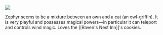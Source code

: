 ![](https://i.imgur.com/3rxsEO1.png)

Zephyr seems to be a mixture between an own and a cat (an owl-griffin).
It is very playful and possesses magical powers—in particular it can teleport and controls wind magic.
Loves the [[Raven's Nest Inn]]'s cookies.